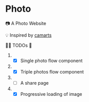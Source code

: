 # Photo

📷 A Photo Website

💡 Inspired by [camarts](https://camarts.cn/)

👷‍♀️ TODOs 🚧

1. - [x] Single photo flow component
2. - [x] Triple photos flow component
3. - [ ] A share page
4. - [x] Progressive loading of image